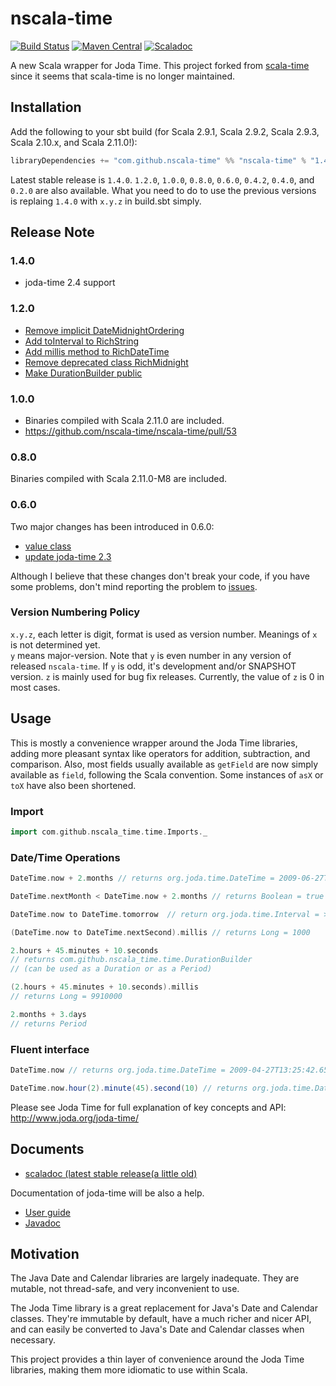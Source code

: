 # nscala-time
[![Build Status](https://travis-ci.org/nscala-time/nscala-time.png)](https://travis-ci.org/nscala-time/nscala-time)
[![Maven Central](https://maven-badges.herokuapp.com/maven-central/com.github.nscala-time/nscala-time_2.11/badge.svg)](https://maven-badges.herokuapp.com/maven-central/com.github.nscala-time/nscala-time_2.11)
[![Scaladoc](http://javadoc-badge.appspot.com/com.github.nscala-time/nscala-time_2.11.svg?label=scaladoc)](http://javadoc-badge.appspot.com/com.github.nscala-time/nscala-time_2.11)


A new Scala wrapper for Joda Time.  This project forked from [scala-time](https://github.com/jorgeortiz85/scala-time/ "scala-time") since
it seems that scala-time is no longer maintained.


## Installation

Add the following to your sbt build (for Scala 2.9.1, Scala 2.9.2, Scala 2.9.3, Scala 2.10.x, and Scala 2.11.0!):

```scala
libraryDependencies += "com.github.nscala-time" %% "nscala-time" % "1.4.0"
```

Latest stable release is `1.4.0`. `1.2.0`, `1.0.0`, `0.8.0`, `0.6.0`, `0.4.2`, `0.4.0`, and `0.2.0` are also available.  What you need to do to use the previous versions
is replaing `1.4.0` with `x.y.z` in build.sbt simply.

## Release Note

### 1.4.0
* joda-time 2.4 support

### 1.2.0

* [Remove implicit DateMidnightOrdering](https://github.com/nscala-time/nscala-time/pull/59)
* [Add toInterval to RichString](https://github.com/nscala-time/nscala-time/pull/60)
* [Add millis method to RichDateTime](https://github.com/nscala-time/nscala-time/pull/62)
* [Remove deprecated class RichMidnight](https://github.com/nscala-time/nscala-time/pull/63)
* [Make DurationBuilder public](https://github.com/nscala-time/nscala-time/pull/64)

### 1.0.0

* Binaries compiled with Scala 2.11.0 are included.
* <https://github.com/nscala-time/nscala-time/pull/53>

### 0.8.0

Binaries compiled with Scala 2.11.0-M8 are included.

### 0.6.0

Two major changes has been introduced in 0.6.0:

* [value class](https://github.com/nscala-time/nscala-time/issues/42)
* [update joda-time 2.3](https://github.com/nscala-time/nscala-time/issues/44)

Although I believe that these changes don't break your code, if you have some problems,
don't mind reporting the problem to [issues](https://github.com/nscala-time/nscala-time/issues).

### Version Numbering Policy

`x.y.z`, each letter is digit, format is used as version number.  Meanings of `x` is not determined yet.  
`y` means major-version.  Note that `y` is even number in any version of released `nscala-time`.  If `y` is odd, 
it's development and/or SNAPSHOT version.  `z` is mainly used for bug fix releases.  Currently, the value of `z` is 0
in most cases.

## Usage

This is mostly a convenience wrapper around the Joda Time libraries, adding
more pleasant syntax like operators for addition, subtraction, and comparison.
Also, most fields usually available as `getField` are now simply available as
`field`, following the Scala convention. Some instances of `asX` or `toX` have
also been shortened.


### Import
```scala
import com.github.nscala_time.time.Imports._
```


### Date/Time Operations
```scala
DateTime.now + 2.months // returns org.joda.time.DateTime = 2009-06-27T13:25:59.195-07:00

DateTime.nextMonth < DateTime.now + 2.months // returns Boolean = true

DateTime.now to DateTime.tomorrow  // return org.joda.time.Interval = > 2009-04-27T13:47:14.840/2009-04-28T13:47:14.840

(DateTime.now to DateTime.nextSecond).millis // returns Long = 1000

2.hours + 45.minutes + 10.seconds
// returns com.github.nscala_time.time.DurationBuilder
// (can be used as a Duration or as a Period)

(2.hours + 45.minutes + 10.seconds).millis
// returns Long = 9910000

2.months + 3.days
// returns Period
```


### Fluent interface
```scala
DateTime.now // returns org.joda.time.DateTime = 2009-04-27T13:25:42.659-07:00

DateTime.now.hour(2).minute(45).second(10) // returns org.joda.time.DateTime = 2009-04-27T02:45:10.313-07:00
```


Please see Joda Time for full explanation of key concepts and API:
http://www.joda.org/joda-time/

## Documents

 - [scaladoc (latest stable release(a little old)](http://nscala-time.github.io/nscala-time/latest/api)

Documentation of joda-time will be also a help.
 - [User guide](http://www.joda.org/joda-time/userguide.html)
 - [Javadoc](http://www.joda.org/joda-time/apidocs/index.html)

## Motivation

The Java Date and Calendar libraries are largely inadequate. They are mutable, not thread-safe, and very inconvenient to use.

The Joda Time library is a great replacement for Java's Date and Calendar classes. They're immutable by default, have a much
richer and nicer API, and can easily be converted to Java's Date and Calendar classes when necessary.

This project provides a thin layer of convenience around the Joda Time libraries, making them more idiomatic to use within Scala.
